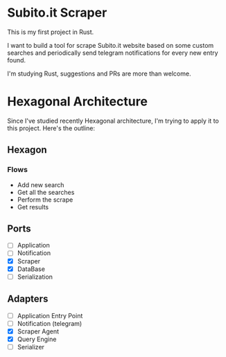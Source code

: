 # Subito.it Scraper

This is my first project in Rust.

I want to build a tool for scrape Subito.it website based on some custom searches and periodically send telegram notifications for every new entry found.

I'm studying Rust, suggestions and PRs are more than welcome.

# Hexagonal Architecture

Since I've studied recently Hexagonal architecture, I'm trying to apply it to this project. Here's the outline:

## Hexagon
### Flows
- Add new search
- Get all the searches
- Perform the scrape
- Get results
## Ports
- [ ] Application
- [ ] Notification
- [X] Scraper
- [X] DataBase
- [ ] Serialization
## Adapters
- [ ] Application Entry Point
- [ ] Notification (telegram)
- [X] Scraper Agent
- [X] Query Engine
- [ ] Serializer